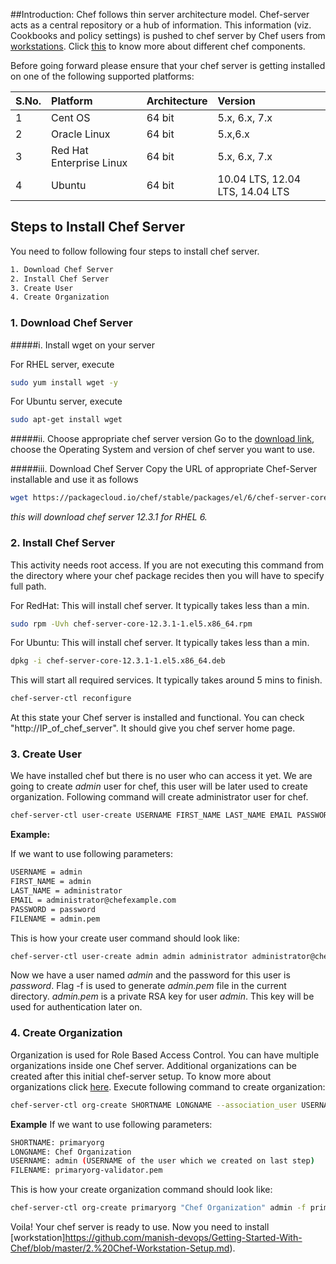 ##Introduction: 
Chef follows thin server architecture model. Chef-server acts as a central repository or a hub of information. This information (viz. Cookbooks and policy settings) is pushed to chef server by Chef users from [workstations](https://github.com/manish-devops/Getting-Started-With-Chef/blob/master/2.%20Chef-Workstation-Setup.md).  Click [this](https://docs.chef.io/chef_overview.html) to know more about different chef components.

Before going forward please ensure that your chef server is getting installed on one of the following supported platforms:

|S.No.|Platform|Architecture|Version|
|:------|:-----|:-------|:-------|
|1|Cent OS|64 bit| 5.x, 6.x, 7.x|
|2|Oracle Linux|64 bit|5.x,6.x|
|3|Red Hat Enterprise Linux|64 bit|5.x, 6.x, 7.x|
|4|Ubuntu|64 bit|10.04 LTS, 12.04 LTS, 14.04 LTS|


## Steps to Install Chef Server
You need to follow following four steps to install chef server.  

```sh
1. Download Chef Server 
2. Install Chef Server
3. Create User
4. Create Organization
```

### 1. Download Chef Server
#####i. Install wget on your server

For RHEL server, execute


```sh
sudo yum install wget -y 
```

For Ubuntu server, execute
```sh
sudo apt-get install wget
```

#####ii. Choose appropriate chef server version
Go to the [download link](https://downloads.chef.io/chef-server/), choose the Operating System and version of chef server you want to use. 

#####iii. Download Chef Server
Copy the URL of appropriate Chef-Server installable and use it as follows
```sh
wget https://packagecloud.io/chef/stable/packages/el/6/chef-server-core-12.3.1-1.el6.x86_64.rpm/download
```
*this will download chef server 12.3.1 for RHEL 6.*
          
          
### 2. Install Chef Server
This activity needs root access. If  you are not executing this command from the directory where your chef package recides then you will have to specify full path.

For RedHat:
This will install chef server. It typically takes less than a min.
```sh
sudo rpm -Uvh chef-server-core-12.3.1-1.el5.x86_64.rpm
```
For Ubuntu:
This will install chef server. It typically takes less than a min.
```sh
dpkg -i chef-server-core-12.3.1-1.el5.x86_64.deb
```     

This will start all required services. It typically takes around 5 mins to finish.
```sh
chef-server-ctl reconfigure
```
At this state your Chef server is installed and functional. You can check "http://IP_of_chef_server". It should give you chef server home page.

### 3. Create User
We have installed chef but there is no user who can access it yet. We are going to create *admin* user for chef, this user will be later used to create organization. Following command will create administrator user for chef.
```sh
chef-server-ctl user-create USERNAME FIRST_NAME LAST_NAME EMAIL PASSWORD -f FILENAME
```          
          
**Example:**

If we want to use following parameters:
```sh
USERNAME = admin
FIRST_NAME = admin 
LAST_NAME = administrator
EMAIL = administrator@chefexample.com
PASSWORD = password
FILENAME = admin.pem
```
This is how your create user command should look like:
```sh
chef-server-ctl user-create admin admin administrator administrator@chefexample.com password -f admin.pem
```
Now we have a user named *admin* and the password for this user is *password*. Flag -f is used to generate *admin.pem* file in the current directory. *admin.pem* is a private RSA key for user *admin*. This key will be used for authentication later on.  

### 4. Create Organization
Organization is used for Role Based Access Control. You can have multiple organizations inside one Chef server. Additional organizations can be created after this initial chef-server setup. To know more about organizations click [here](https://docs.chef.io/server_orgs.html). Execute following command to create organization:
```sh
chef-server-ctl org-create SHORTNAME LONGNAME --association_user USERNAME -f FILENAME
```          
**Example**
If we want to use following parameters:
```sh
SHORTNAME: primaryorg
LONGNAME: Chef Organization
USERNAME: admin (USERNAME of the user which we created on last step)
FILENAME: primaryorg-validator.pem
```
This is how your create organization command should look like:
```sh
chef-server-ctl org-create primaryorg "Chef Organization" admin -f primaryorg-validator.pem
```          
Voila! Your chef server is ready to use. Now you need to install [workstation]https://github.com/manish-devops/Getting-Started-With-Chef/blob/master/2.%20Chef-Workstation-Setup.md).
          
          
          
          
          
